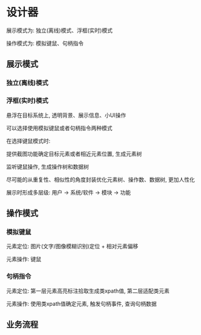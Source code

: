 # 设计器

展示模式为: 独立(离线)模式、浮框(实时)模式

操作模式为: 模拟键鼠、句柄指令

## 展示模式

### 独立(离线)模式

### 浮框(实时)模式

悬浮在目标系统上, 透明背景、展示信息、小UI操作

可以选择使用模拟键鼠或者句柄指令两种模式

在选择键鼠模式时:

提供截图功能确定目标元素或者相近元素位置, 生成元素树

监听键鼠操作, 生成操作树和数据树

尽可能的从重复性、相似性的角度封装优化元素树、操作数、数据树, 更加人性化

展示时形成多层级: 用户 -> 系统/软件 -> 模块 -> 功能

## 操作模式

### 模拟键鼠

元素定位: 图片(文字/图像模糊识别)定位 + 相对元素偏移

元素操作: 键鼠

### 句柄指令

元素定位: 第一层元素高亮标注拾取生成类xpath值, 第二层适配类元素

元素操作: 使用类xpath值确定元素, 触发句柄事件, 查询句柄数据

## 业务流程